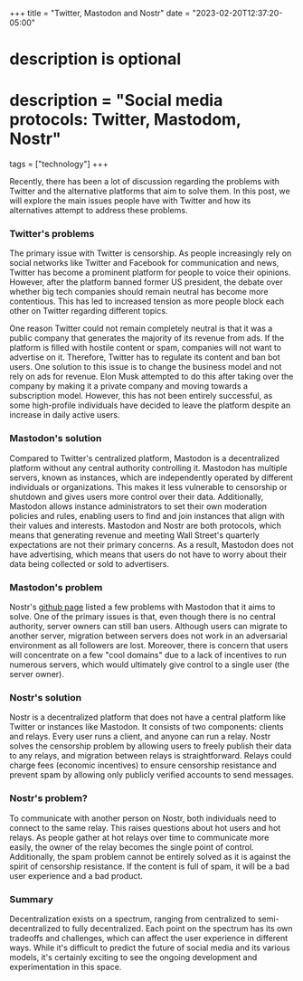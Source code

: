 +++
title = "Twitter, Mastodon and Nostr"
date = "2023-02-20T12:37:20-05:00"

#
# description is optional
#
# description = "Social media protocols: Twitter, Mastodom, Nostr"

tags = ["technology"]
+++

Recently, there has been a lot of discussion regarding the problems with Twitter and the alternative platforms that aim to solve them. In this post, we will explore the main issues people have with Twitter and how its alternatives attempt to address these problems.

### Twitter's problems

The primary issue with Twitter is censorship. As people increasingly rely on social networks like Twitter and Facebook for communication and news, Twitter has become a prominent platform for people to voice their opinions. However, after the platform banned former US president, the debate over whether big tech companies should remain neutral has become more contentious. This has led to increased tension as more people block each other on Twitter regarding different topics.

One reason Twitter could not remain completely neutral is that it was a public company that generates the majority of its revenue from ads. If the platform is filled with hostile content or spam, companies will not want to advertise on it. Therefore, Twitter has to regulate its content and ban bot users. One solution to this issue is to change the business model and not rely on ads for revenue. Elon Musk attempted to do this after taking over the company by making it a private company and moving towards a subscription model. However, this has not been entirely successful, as some high-profile individuals have decided to leave the platform despite an increase in daily active users.

### Mastodon's solution

Compared to Twitter's centralized platform, Mastodon is a decentralized platform without any central authority controlling it. Mastodon has multiple servers, known as instances, which are independently operated by different individuals or organizations. This makes it less vulnerable to censorship or shutdown and gives users more control over their data. Additionally, Mastodon allows instance administrators to set their own moderation policies and rules, enabling users to find and join instances that align with their values and interests. Mastodon and Nostr are both protocols, which means that generating revenue and meeting Wall Street's quarterly expectations are not their primary concerns. As a result, Mastodon does not have advertising, which means that users do not have to worry about their data being collected or sold to advertisers.

### Mastodon's problem

Nostr's [github page](https://github.com/nostr-protocol/nostr#the-problem-with-mastodon-and-similar-programs) listed a few problems with Mastodon that it aims to solve. One of the primary issues is that, even though there is no central authority, server owners can still ban users. Although users can migrate to another server, migration between servers does not work in an adversarial environment as all followers are lost. Moreover, there is concern that users will concentrate on a few "cool domains" due to a lack of incentives to run numerous servers, which would ultimately give control to a single user (the server owner).

### Nostr's solution

Nostr is a decentralized platform that does not have a central platform like Twitter or instances like Mastodon. It consists of two components: clients and relays. Every user runs a client, and anyone can run a relay. Nostr solves the censorship problem by allowing users to freely publish their data to any relays, and migration between relays is straightforward. Relays could charge fees (economic incentives) to ensure censorship resistance and prevent spam by allowing only publicly verified accounts to send messages.


### Nostr's problem?

To communicate with another person on Nostr, both individuals need to connect to the same relay. This raises questions about hot users and hot relays. As people gather at hot relays over time to communicate more easily, the owner of the relay becomes the single point of control. Additionally, the spam problem cannot be entirely solved as it is against the spirit of censorship resistance. If the content is full of spam, it will be a bad user experience and a bad product.


### Summary

Decentralization exists on a spectrum, ranging from centralized to semi-decentralized to fully decentralized. Each point on the spectrum has its own tradeoffs and challenges, which can affect the user experience in different ways. While it's difficult to predict the future of social media and its various models, it's certainly exciting to see the ongoing development and experimentation in this space.


